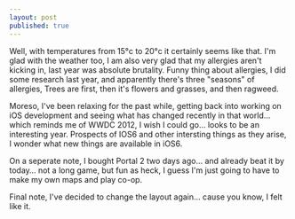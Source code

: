 ```yaml
---
layout: post
published: true
---
```


Well, with temperatures from 15°c to 20°c it certainly seems like that. I'm glad with the weather too, I am also very glad that my allergies aren't kicking in, last year was absolute brutality. Funny thing about allergies, I did some research last year, and apparently there's three "seasons" of allergies, Trees are first, then it's flowers and grasses, and then ragweed.  

Moreso, I've been relaxing for the past while, getting back into working on iOS development and seeing what has changed recently in that world… which reminds me of WWDC 2012, I wish I could go… looks to be an interesting year. Prospects of IOS6 and other intersting things as they arise, I wonder what new things are available in iOS6.  

On a seperate note, I bought Portal 2 two days ago… and already beat it by today… not a long game, but fun as heck, I guess I'm just going to have to make my own maps and play co-op.  

Final note, I've decided to change the layout again… cause you know, I felt like it.  